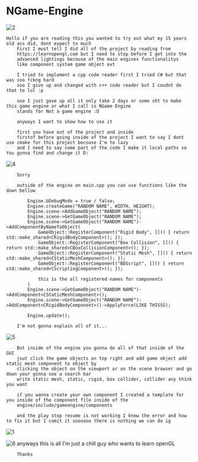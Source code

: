 # NGame-Engine

![2](https://github.com/user-attachments/assets/5791be35-d0c8-41ea-b98b-f84096e2c57b)

 
	Hello if you are reading this you wanted to try out what my 15 years old ass did, dont expect to much
		First I must tell I did all of the project by reading from
		https://learnopengl.com but I need to stop before I got into the 
		advanced lightings becouse of the main engines functionalitys 
		like component system game object ext

		I tried to implement a cpp code reader first I tried C# but that was soo fckng hard
		soo I give up and changed with c++ code reader but I coudnt do that to lol :p

		soo I just gave up all it only take 2 days or some sht to make this game engine or what I call is NGame Engine
		stands for Not a game engine :D

		anyways I want to show how to use it 

		first you have out of the project and inside
		firstof before going inside of the project I want to say I dont use cmake for this project becouse I'm to lazy
		and I need to say some part of the code I make it local paths so You gonna find and change it D:
  
![4](https://github.com/user-attachments/assets/ead305e7-28c2-40c6-94b8-8045321c3f6f)

		Sorry

		outside of the engine on main.cpp you can use functions like the down bellow

			Engine.bDebugMode = true / false;
			Engine.createGame("RANDOM NAME", WIDTH, HEIGHT);
			Engine.scene->AddGameObject("RANDOM NAME");
			Engine.scene->GetGameObject("RANDOM NAME");
			Engine.scene->GetGameObject("RANDOM NAME")->AddComponentByNameToObject(
				GameObject::RegisterComponent("Rigid Body", []() { return std::make_shared<CRigidBodyComponent>(); });
				GameObject::RegisterComponent("Box Collision", []() { return std::make_shared<CBoxCollisionComponent>(); });
				GameObject::RegisterComponent("Static Mesh", []() { return std::make_shared<CStaticMeshComponent>(); });
				GameObject::RegisterComponent("BDScript", []() { return std::make_shared<CScriptingComponent>(); });

				this is the all registered names for components
			)
			Engine.scene->GetGameObject("RANDOM NAME")->AddComponent<CStaticMeshComponent>();
			Engine.scene->GetGameObject("RANDOM NAME")->AddComponent<CRigidBodyComponent>()->ApplyForce(LIKE THISSS);

			Engine.update();

		I'm not gonna explain all of it...
![5](https://github.com/user-attachments/assets/a353479c-7bb5-41c8-8846-95408bfabb1f)

		But inside of the engine you gonna do all of that inside of the GUI
		jsut click the game objects on top right and add game object add static mesh component to object by
		clicking the object on the viewport or on the scene browser and go down your gonna see a search bar
		write static mesh, static, rigid, box collider, collider any think you want 

		if you wanna create your own component I created a template for you inside of the component file inside of the 
		engine/include/gameengine/components
		
		and the play stop resume is not working I know the error and how to fix it but I comit it soooooo there is nothing we can do ig
![1](https://github.com/user-attachments/assets/c56a2438-fb32-4a9d-937f-cc5074e3c059)

![6](https://github.com/user-attachments/assets/1b05b28f-50fb-42b4-87da-8f9868ebd31d)
		anyways this is all I'm just a chill guy who wants to learn openGL

		Thanks
